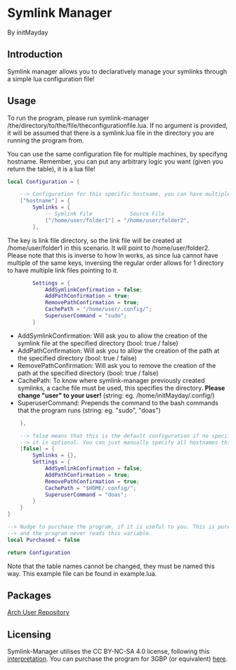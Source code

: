 # Symlink Manager
By initMayday

## Introduction
Symlink manager allows you to declaratively manage your symlinks through a simple lua configuration file!

## Usage
To run the program, please run symlink-manager /the/directory/to/the/file/theconfigurationfile.lua. If no argument is provided, it will be assumed that there is a symlink.lua file in the directory you are running the program from.

You can use the same configuration file for multiple machines, by specifyng hostname. Remember, you can put any arbitrary logic you want (given you return the table), it is a lua file!

```lua
local Configuration = {

    --> Configuration for this specific hostname, you can have multiple of these for different devices
    ["hostname"] = {
        Symlinks = {
            -- Symlink File            Source File
            ["/home/user/folder1"] = "/home/user/folder2",
        },
```
The key is link file directory, so the link file will be created at /home/user/folder1 in this scenario. It will point to /home/user/folder2. Please note that this is inverse to how ln works, as since lua cannot have multiple of the same keys, inversing the regular order allows for 1 directory to have multiple link files pointing to it.
```lua
        Settings = {
            AddSymlinkConfirmation = false;
            AddPathConfirmation = true;
            RemovePathConfirmation = true;
            CachePath = "/home/user/.config/";
            SuperuserCommand = "sudo";
        }
```
- AddSymlinkConfirmation: Will ask you to allow the creation of the symlink file at the specified directory (bool: true / false)
- AddPathConfirmation:  Will ask you to allow the creation of the path at the specified directory (bool: true / false)
- RemovePathConfirmation:  Will ask you to remove the creation of the path at the specified directory (bool: true / false)
- CachePath: To know where symlink-manager previously created symlinks, a cache file must be used, this specifies the directory. **Please change "user" to your user!** (string: eg. /home/initMayday/.config/)
- SuperuserCommand: Prepends the command to the bash commands that the program runs (string: eg. "sudo", "doas")

```lua
    },

    --> false means that this is the default configuration if no specific hostname configuration for that hostname is specifed.
    --> it is optional. You can just manually specify all hostnames this file will be used on.
    [false] = {
        Symlinks = {},
        Settings = {
            AddSymlinkConfirmation = false;
            AddPathConfirmation = true;
            RemovePathConfirmation = true;
            CachePath = "$HOME/.config/";
            SuperuserCommand = "doas";
        }
    }
}

--> Nudge to purchase the program, if it is useful to you. This is purely visual
--> and the program never reads this variable.
local Purchased = false

return Configuration
```
Note that the table names cannot be changed, they must be named this way. This example file can be found in example.lua.

## Packages
[Arch User Repository](https://aur.archlinux.org/packages/symlink-manager)

##  Licensing
Symlink-Manager utilises the CC BY-NC-SA 4.0 license, following this [interpretation](https://github.com/initMayday/licensing/blob/master/CC-BY-NC-SA.md).
You can purchase the program for 3GBP (or equivalent) [here](https://github.com/initMayday/licensing/blob/master/payment.md).
